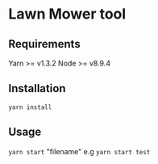 # Lawn Mower tool

## Requirements

Yarn >= v1.3.2
Node >= v8.9.4

## Installation

`yarn install`

## Usage

`yarn start` "filename" e.g `yarn start test`

